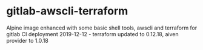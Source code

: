 # gitlab-awscli-terraform
Alpine image enhanced with some basic shell tools, awscli and terraform for gitlab CI deployment
2019-12-12 - terraform updated to 0.12.18, aiven provider to 1.0.18

